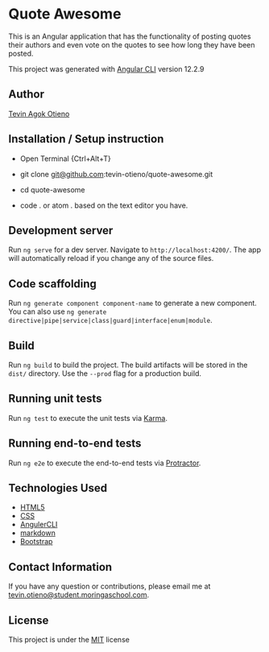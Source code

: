 # Quote Awesome

This is an Angular application that has the functionality of posting quotes their authors and even vote on the quotes to see how long they have been posted.

This project was generated with [Angular CLI](https://github.com/angular/angular-cli) version 12.2.9

## Author

[Tevin Agok Otieno](https://github.com/tevin-otieno)

## Installation / Setup instruction

* Open Terminal {Ctrl+Alt+T}

* git clone git@github.com:tevin-otieno/quote-awesome.git

* cd quote-awesome

* code . or atom . based on the text editor you have.

## Development server

Run `ng serve` for a dev server. Navigate to `http://localhost:4200/`. The app will automatically reload if you change any of the source files.

## Code scaffolding

Run `ng generate component component-name` to generate a new component. You can also use `ng generate directive|pipe|service|class|guard|interface|enum|module`.

## Build

Run `ng build` to build the project. The build artifacts will be stored in the `dist/` directory. Use the `--prod` flag for a production build.

## Running unit tests

Run `ng test` to execute the unit tests via [Karma](https://karma-runner.github.io).

## Running end-to-end tests

Run `ng e2e` to execute the end-to-end tests via [Protractor](http://www.protractortest.org/).

## Technologies Used

* [HTML5](https://github.com/topics/html5)
* [CSS](https://github.com/topics/css3)
* [AngulerCLI](https://github.com/topics/angular-cli)
* [markdown](https://github.com/topics/markdown)
* [Bootstrap](https://github.com/topics/bootstrap)

## Contact Information 

If you have any question or contributions, please email me at tevin.otieno@student.moringaschool.com.

## License

This project is under the [MIT](license) license
